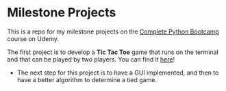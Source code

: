 # Milestone Projects

This is a repo for my milestone projects on the [Complete Python Bootcamp](https://www.udemy.com/complete-python-bootcamp/) course on Udemy.

The first project is to develop a __Tic Tac Toe__ game that runs on the terminal and that can be played by two players. You can find it [here](https://github.com/izabelacborges/python-milestone-projects/blob/master/tictactoe_game.py)!
- The next step for this project is to have a GUI implemented, and then to have a better algorithm to determine a tied game.
